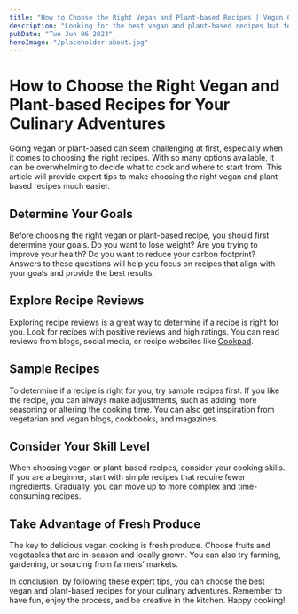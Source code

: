 ```yaml
---
title: "How to Choose the Right Vegan and Plant-based Recipes | Vegan Cooking"
description: "Looking for the best vegan and plant-based recipes but feeling confused. Read this article for expert tips to choose the right recipes for your culinary adventures"
pubDate: "Tue Jun 06 2023"
heroImage: "/placeholder-about.jpg"
---
```


# How to Choose the Right Vegan and Plant-based Recipes for Your Culinary Adventures

Going vegan or plant-based can seem challenging at first, especially when it comes to choosing the right recipes. With so many options available, it can be overwhelming to decide what to cook and where to start from. This article will provide expert tips to make choosing the right vegan and plant-based recipes much easier.

## Determine Your Goals
Before choosing the right vegan or plant-based recipe, you should first determine your goals. Do you want to lose weight? Are you trying to improve your health? Do you want to reduce your carbon footprint? Answers to these questions will help you focus on recipes that align with your goals and provide the best results.

## Explore Recipe Reviews
Exploring recipe reviews is a great way to determine if a recipe is right for you. Look for recipes with positive reviews and high ratings. You can read reviews from blogs, social media, or recipe websites like [Cookpad](https://www.cookpad.com/us).

## Sample Recipes
To determine if a recipe is right for you, try sample recipes first. If you like the recipe, you can always make adjustments, such as adding more seasoning or altering the cooking time. You can also get inspiration from vegetarian and vegan blogs, cookbooks, and magazines.

## Consider Your Skill Level
When choosing vegan or plant-based recipes, consider your cooking skills. If you are a beginner, start with simple recipes that require fewer ingredients. Gradually, you can move up to more complex and time-consuming recipes.

## Take Advantage of Fresh Produce
The key to delicious vegan cooking is fresh produce. Choose fruits and vegetables that are in-season and locally grown. You can also try farming, gardening, or sourcing from farmers’ markets.

In conclusion, by following these expert tips, you can choose the best vegan and plant-based recipes for your culinary adventures. Remember to have fun, enjoy the process, and be creative in the kitchen. Happy cooking!